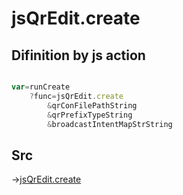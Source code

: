 # jsQrEdit.create

## Difinition by js action

```js.js

var=runCreate
	?func=jsQrEdit.create
		&qrConFilePathString
		&qrPrefixTypeString
		&broadcastIntentMapStrString
```

## Src

->[jsQrEdit.create](https://github.com/puutaro/CommandClick/blob/master/app/src/main/java/com/puutaro/commandclick/fragment_lib/terminal_fragment/js_interface/qr/JsQrEdit.kt#L31)


